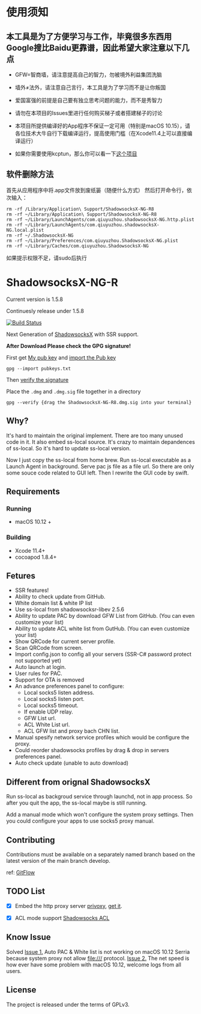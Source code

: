 # 使用须知
## 本工具是为了方便学习与工作，毕竟很多东西用Google搜比Baidu更靠谱，因此希望大家注意以下几点

- GFW=智商墙，请注意提高自己的智力，勿被境外利益集团洗脑 

- 墙外≠法外，请注意自己言行，本工具是为了学习而不是让你叛国

- 爱国富强的前提是自己要有独立思考问题的能力，而不是秀智力

- 请勿在本项目的Issues里进行任何购买梯子或者搭建梯子的讨论

- 本项目所提供编译好的App程序不保证一定可用（特别是macOS 10.15），请各位技术大牛自行下载编译运行，提高使用门槛（在Xcode11.4上可以直接编译运行）

- 如果你需要使用kcptun，那么你可以看一下[这个项目](https://github.com/paradiseduo/Kcptun)

## 软件删除方法
首先从应用程序中将.app文件放到废纸篓（随便什么方式）
然后打开命令行，依次输入：
```
rm -rf /Library/Application\ Support/ShadowsocksX-NG-R8
rm -rf ~/Library/Application\ Support/ShadowsocksX-NG-R8
rm -rf ~/Library/LaunchAgents/com.qiuyuzhou.shadowsocksX-NG.http.plist
rm -rf ~/Library/LaunchAgents/com.qiuyuzhou.shadowsocksX-NG.local.plist
rm -rf ~/.ShadowsocksX-NG
rm -rf ~/Library/Preferences/com.qiuyuzhou.ShadowsocksX-NG.plist
rm -rf ~/Library/Caches/com.qiuyuzhou.ShadowsocksX-NG
```
如果提示权限不足，请sudo后执行


# ShadowsocksX-NG-R

Current version is 1.5.8

Continuesly release under 1.5.8

[![Build Status](https://travis-ci.org/shadowsocksr/ShadowsocksX-NG.svg?branches=develop)](https://travis-ci.org/shadowsocksr/ShadowsocksX-NG)

Next Generation of [ShadowsocksX](https://github.com/shadowsocks/shadowsocks-iOS) with SSR support.

**After Download Please check the GPG signature!**

First get [My pub key](https://github.com/qinyuhang/Pubkey) and [import the Pub key]()

`gpg --import pubkeys.txt`

Then [verify the signature](http://stackoverflow.com/questions/19011093/how-do-i-verify-a-gpg-signature-matches-a-public-key-file)

Place the `.dmg` and `.dmg.sig` file together in a directory

`gpg --verify {drag the ShadowsocksX-NG-R8.dmg.sig into your terminal}`

## Why?

It's hard to maintain the original implement. There are too many unused code in it. 
It also embed ss-local source. It's crazy to maintain depandences of ss-local. 
So it's hard to update ss-local version.

Now I just copy the ss-local from home brew. Run ss-local executable as a Launch Agent in background. 
Serve pac js file as a file url. So there are only some souce code related to GUI left. 
Then I rewrite the GUI code by swift.

## Requirements

### Running

- macOS 10.12 +

### Building

- Xcode 11.4+
- cocoapod 1.8.4+

## Fetures

- SSR features!
- Ability to check update from GitHub.
- White domain list & white IP list
- Use ss-local from shadowsocksr-libev 2.5.6
- Ability to update PAC by download GFW List from GitHub. (You can even customize your list)
- Ability to update ACL white list from GutHub. (You can even customize your list)
- Show QRCode for current server profile.
- Scan QRCode from screen.
- Import config.json to config all your servers (SSR-C# password protect not supported yet)
- Auto launch at login.
- User rules for PAC.
- Support for OTA is removed
- An advance preferences panel to configure:
  - Local socks5 listen address.
  - Local socks5 listen port.
  - Local socks5 timeout.
  - If enable UDP relay.
  - GFW List url.
  - ACL White List url.
  - ACL GFW list and proxy bach CHN list.
- Manual spesify network service profiles which would be configure the proxy.
- Could reorder shadowsocks profiles by drag & drop in servers preferences panel.
- Auto check update (unable to auto download)

## Different from orignal ShadowsocksX

Run ss-local as backgroud service through launchd, not in app process.
So after you quit the app, the ss-local maybe is still running. 

Add a manual mode which won't configure the system proxy settings. 
Then you could configure your apps to use socks5 proxy manual.

## Contributing

Contributions must be available on a separately named branch based on the latest version of the main branch develop.

ref: [GitFlow](http://nvie.com/posts/a-successful-git-branching-model/)

## TODO List

- [x] Embed the http proxy server [privoxy](http://www.privoxy.org/), [get it](https://homebrew.bintray.com/bottles/privoxy-3.0.26.sierra.bottle.tar.gz).


- [x] ACL mode support [Shadowsocks ACL](https://github.com/shadowsocksr/shadowsocksr-libev/tree/master/acl)

## Know Issue
Solved [Issue 1.]() Auto PAC & White list is not working on macOS 10.12 Serria because system proxy not allow [file:///](file:///) protocol.
[Issue 2.]() The net speed is how ever have some problem with macOS 10.12, welcome logs from all users.

## License

The project is released under the terms of GPLv3.

